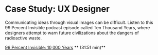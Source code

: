# Case Study: UX Designer

Communicating ideas through visual images can be difficult. Listen to this 99 Percent Invisible podcast episode called Ten Thousand Years, where designers attempt to warn future civilizations about the dangers of radioactive waste. 
  
[99 Percent Invisible: 10,000 Years](http://99percentinvisible.org/episode/ten-thousand-years/) ** (31:51 min)**